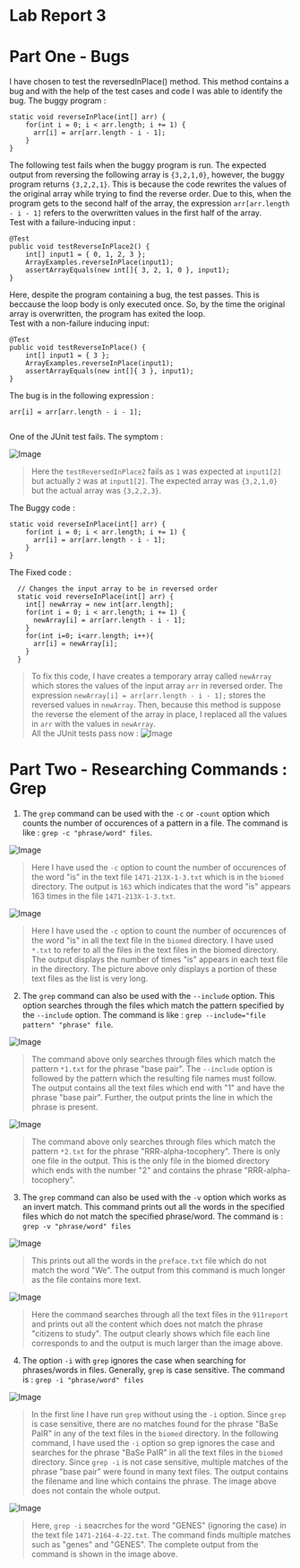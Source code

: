 # Lab Report 3

# Part One - Bugs

I have chosen to test the reversedInPlace() method. This method contains a bug and with the help of the test cases and code I was able to identify the bug. The buggy program :  
```
static void reverseInPlace(int[] arr) {
    for(int i = 0; i < arr.length; i += 1) {
      arr[i] = arr[arr.length - i - 1];
    }
}

```
The following test fails when the buggy program is run. The expected output from reversing the following array is `{3,2,1,0}`, however, the buggy program returns `{3,2,2,1}`. This is because the code rewrites the values of the original array while trying to find the reverse order. Due to this, when the program gets to the second half of the array, the expression `arr[arr.length - i - 1]` refers to the overwritten values in the first half of the array.   
Test with a failure-inducing input : 

```
@Test 
public void testReverseInPlace2() {
    int[] input1 = { 0, 1, 2, 3 };
    ArrayExamples.reverseInPlace(input1);
    assertArrayEquals(new int[]{ 3, 2, 1, 0 }, input1);
}
```
Here, despite the program containing a bug, the test passes. This is beccause the loop body is only executed once. So, by the time the original array is overwritten, the program has exited the loop.    
Test with a non-failure inducing input:

```
@Test 
public void testReverseInPlace() {
    int[] input1 = { 3 };
    ArrayExamples.reverseInPlace(input1);
    assertArrayEquals(new int[]{ 3 }, input1);
}
```

The bug is in the following expression :
```
arr[i] = arr[arr.length - i - 1];
    
```

One of the JUnit test fails. The symptom : 

![Image](err.png)
> Here the `testReversedInPlace2` fails as `1` was expected at `input1[2]` but actually `2` was at `input1[2]`. The expected array was `{3,2,1,0}` but the actual array was `{3,2,2,3}`.

The Buggy code : 
```
static void reverseInPlace(int[] arr) {
    for(int i = 0; i < arr.length; i += 1) {
      arr[i] = arr[arr.length - i - 1];
    }
}
```
    
The Fixed code :

```
  // Changes the input array to be in reversed order
  static void reverseInPlace(int[] arr) {
    int[] newArray = new int[arr.length];
    for(int i = 0; i < arr.length; i += 1) {
      newArray[i] = arr[arr.length - i - 1];
    }
    for(int i=0; i<arr.length; i++){
      arr[i] = newArray[i];
    }
  }
```
> To fix this code, I have creates a temporary array called `newArray` which stores the values of the input array `arr` in reversed order. The expression `newArray[i] = arr[arr.length - i - 1];` stores the reversed values in `newArray`. Then, because this method is suppose the reverse the element of the array in place, I replaced all the values in `arr` with the values in `newArray`.    
All the JUnit tests pass now : 
![Image](passed.png)

# Part Two -  Researching Commands : Grep

1. The `grep` command can be used with the `-c` or `-count` option which counts the number of occurences of a pattern in a file. The command is like : `grep -c "phrase/word" files`.
      
![Image](count_1.png)
> Here I have used the `-c` option to count the number of occurences of the word "is" in the text file `1471-213X-1-3.txt` which is in the `biomed` directory. The output is `163` which indicates that the word "is" appears 163 times in the file `1471-213X-1-3.txt`.
   
![Image](count_2.png)
> Here I have used the `-c` option to count the number of occurences of the word "is" in all the text file in the `biomed` directory. I have used `*.txt` to refer to all the files in the text files in the biomed directory. The output displays the number of times "is" appears in each text file in the directory. The picture above only displays a portion of these text files as the list is very long.
   
2. The `grep` command can also be used with the `--include` option. This option searches through the files which match the pattern specified by the `--include` option. The command is like : `grep --include="file pattern" "phrase" file`.
      
![Image](include1.png)
> The command above only searches through files which match the pattern `*1.txt` for the phrase "base pair". The `--include` option is followed by the pattern which the resulting file names must follow. The output contains all the text files which end with "1" and have the phrase "base pair". Further, the output prints the line in which the phrase is present.
   
![Image](include1.png)
> The command above only searches through files which match the pattern `*2.txt` for the phrase "RRR-alpha-tocophery". There is only one file in the output. This is the only file in the biomed directory which ends with the number "2" and contains the phrase "RRR-alpha-tocophery".

3. The `grep` command can also be used with the `-v` option which works as an invert match. This command prints out all the words in the specified files which do not match the specified phrase/word. The command is : `grep -v "phrase/word" files`

![Image](invert1.png)
> This prints out all the words in the `preface.txt` file which do not match the word "We". The output from this command is much longer as the file contains more text.

![Image](invert2.png)
> Here the command searches through all the text files in the `911report` and prints out all the content which does not match the phrase "citizens to study". The output clearly shows which file each line corresponds to and the output is much larger than the image above.

4. The option `-i` with `grep` ignores the case when searching for phrases/words in files. Generally, `grep` is case sensitive. The command is : `grep -i "phrase/word" files`

![Image](case1.png)
> In the first line I have run `grep` without using the `-i` option. Since `grep` is case sensitive, there are no matches found for the phrase "BaSe PaIR" in any of the text files in the `biomed` directory. In the following command, I have used the `-i` option so grep ignores the case and searches for the phrase "BaSe PaIR" in all the text files in the `biomed` directory. Since `grep -i` is not case sensitive, multiple matches of the phrase "base pair" were found in many text files. The output contains the filename and line which contains the phrase. The image above does not contain the whole output.

![Image](case2.png)
> Here, `grep -i` seacrches for the word "GENES" (ignoring the case) in the text file `1471-2164-4-22.txt`. The command finds multiple matches such as "genes" and "GENES". The complete output from the command is shown in the image above.
   

